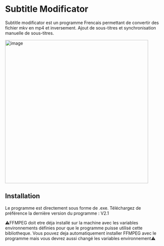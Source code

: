 # Subtitle Modificator
Subtitle modificator est un programme Frencais permettant de convertir des fichier mkv en mp4 et inversement. Ajout de sous-titres et synchronisation manuelle de sous-titres. 

<img width="467" alt="image" src="https://github.com/jeremleboug/subtitles-modificator/assets/106926412/e1d43e76-a6f4-4539-9fcf-3e38f952c5f0">


## Installation

Le programme est directement sous forme de .exe. Téléchargez de préférence la dernière version du programme : V2.1

⚠️FFMPEG doit etre déja installé sur la machine avec les variables environnements définies pour que le programme puisse utilisé cette bibliotheque. Vous pouvez deja automatiquement installer FFMPEG avec le programme mais vous devrez aussi changé les variables environnement⚠️
